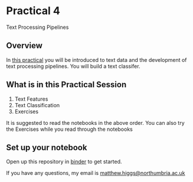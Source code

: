 # Practical 4
Text Processing Pipelines

## Overview
In [this practical](https://github.com/KF5012-AI2020/Practical4) you will be introduced to text data and the development of text processing pipelines. You will build a text classifer.

## What is in this Practical Session
1. Text Features
2. Text Classification
3. Exercises

It is suggested to read the notebooks in the above order. You can also try the Exercises while you read through the notebooks

## Set up your notebook
Open up this repository in [binder](https://mybinder.org/v2/gh/KF5012-AI2020/Practical4/master) to get started.

If you have any questions, my email is matthew.higgs@northumbria.ac.uk
